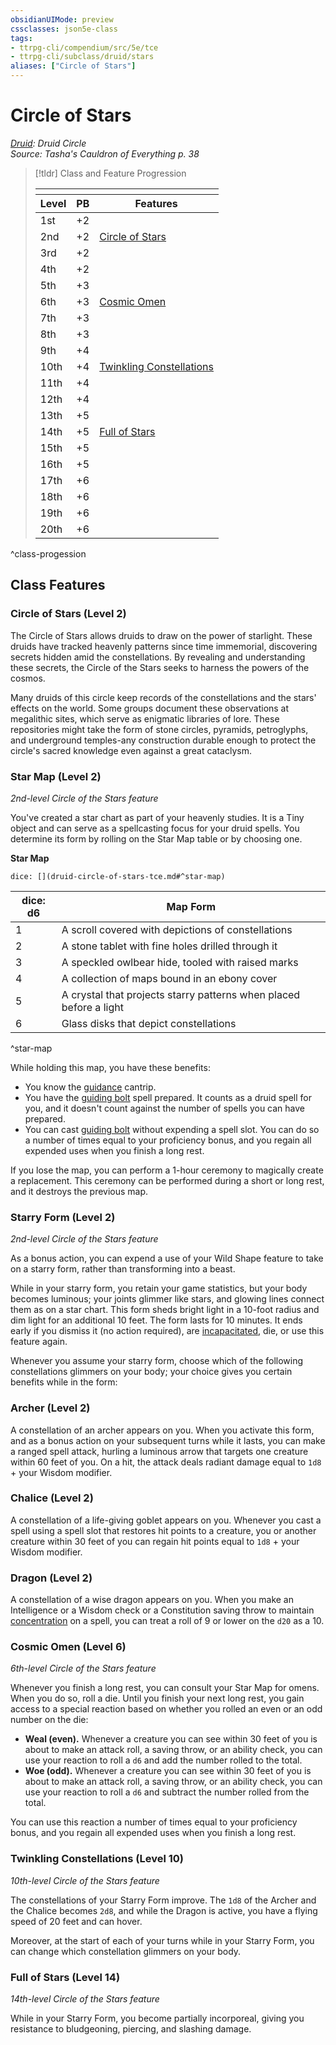 ```yaml
---
obsidianUIMode: preview
cssclasses: json5e-class
tags:
- ttrpg-cli/compendium/src/5e/tce
- ttrpg-cli/subclass/druid/stars
aliases: ["Circle of Stars"]
---
```

# Circle of Stars
*[Druid](druid.md): Druid Circle*  
*Source: Tasha's Cauldron of Everything p. 38*  

> [!tldr] Class and Feature Progression
> 
> <table class="class-progression">
> <thead>
> <tr><th colspan='3'></th></tr>
> <tr class="class-progression"><th class"level">Level</th><th class"pb">PB</th><th class"feature">Features</th></tr>
> </thead><tbody>
> <tr class="class-progression"><td class"level">1st</td><td class"pb">+2</td><td class"feature"></td></tr>
> <tr class="class-progression"><td class"level">2nd</td><td class"pb">+2</td><td class"feature"><a href='#Circle%20of%20Stars%20(Level%202)'>Circle of Stars</a></td></tr>
> <tr class="class-progression"><td class"level">3rd</td><td class"pb">+2</td><td class"feature"></td></tr>
> <tr class="class-progression"><td class"level">4th</td><td class"pb">+2</td><td class"feature"></td></tr>
> <tr class="class-progression"><td class"level">5th</td><td class"pb">+3</td><td class"feature"></td></tr>
> <tr class="class-progression"><td class"level">6th</td><td class"pb">+3</td><td class"feature"><a href='#Cosmic%20Omen%20(Level%206)'>Cosmic Omen</a></td></tr>
> <tr class="class-progression"><td class"level">7th</td><td class"pb">+3</td><td class"feature"></td></tr>
> <tr class="class-progression"><td class"level">8th</td><td class"pb">+3</td><td class"feature"></td></tr>
> <tr class="class-progression"><td class"level">9th</td><td class"pb">+4</td><td class"feature"></td></tr>
> <tr class="class-progression"><td class"level">10th</td><td class"pb">+4</td><td class"feature"><a href='#Twinkling%20Constellations%20(Level%2010)'>Twinkling Constellations</a></td></tr>
> <tr class="class-progression"><td class"level">11th</td><td class"pb">+4</td><td class"feature"></td></tr>
> <tr class="class-progression"><td class"level">12th</td><td class"pb">+4</td><td class"feature"></td></tr>
> <tr class="class-progression"><td class"level">13th</td><td class"pb">+5</td><td class"feature"></td></tr>
> <tr class="class-progression"><td class"level">14th</td><td class"pb">+5</td><td class"feature"><a href='#Full%20of%20Stars%20(Level%2014)'>Full of Stars</a></td></tr>
> <tr class="class-progression"><td class"level">15th</td><td class"pb">+5</td><td class"feature"></td></tr>
> <tr class="class-progression"><td class"level">16th</td><td class"pb">+5</td><td class"feature"></td></tr>
> <tr class="class-progression"><td class"level">17th</td><td class"pb">+6</td><td class"feature"></td></tr>
> <tr class="class-progression"><td class"level">18th</td><td class"pb">+6</td><td class"feature"></td></tr>
> <tr class="class-progression"><td class"level">19th</td><td class"pb">+6</td><td class"feature"></td></tr>
> <tr class="class-progression"><td class"level">20th</td><td class"pb">+6</td><td class"feature"></td></tr>
> </tbody></table>
^class-progession


## Class Features

### Circle of Stars (Level 2)

The Circle of Stars allows druids to draw on the power of starlight. These druids have tracked heavenly patterns since time immemorial, discovering secrets hidden amid the constellations. By revealing and understanding these secrets, the Circle of the Stars seeks to harness the powers of the cosmos.

Many druids of this circle keep records of the constellations and the stars' effects on the world. Some groups document these observations at megalithic sites, which serve as enigmatic libraries of lore. These repositories might take the form of stone circles, pyramids, petroglyphs, and underground temples-any construction durable enough to protect the circle's sacred knowledge even against a great cataclysm.

### Star Map (Level 2)

*2nd-level Circle of the Stars feature*

You've created a star chart as part of your heavenly studies. It is a Tiny object and can serve as a spellcasting focus for your druid spells. You determine its form by rolling on the Star Map table or by choosing one.

**Star Map**

`dice: [](druid-circle-of-stars-tce.md#^star-map)`

| dice: d6 | Map Form |
|----------|----------|
| 1 | A scroll covered with depictions of constellations |
| 2 | A stone tablet with fine holes drilled through it |
| 3 | A speckled owlbear hide, tooled with raised marks |
| 4 | A collection of maps bound in an ebony cover |
| 5 | A crystal that projects starry patterns when placed before a light |
| 6 | Glass disks that depict constellations |
^star-map

While holding this map, you have these benefits:

- You know the [guidance](3-Mechanics/CLI/spells/guidance.md) cantrip.  
- You have the [guiding bolt](3-Mechanics/CLI/spells/guiding-bolt.md) spell prepared. It counts as a druid spell for you, and it doesn't count against the number of spells you can have prepared.  
- You can cast [guiding bolt](3-Mechanics/CLI/spells/guiding-bolt.md) without expending a spell slot. You can do so a number of times equal to your proficiency bonus, and you regain all expended uses when you finish a long rest.  

If you lose the map, you can perform a 1-hour ceremony to magically create a replacement. This ceremony can be performed during a short or long rest, and it destroys the previous map.

### Starry Form (Level 2)

*2nd-level Circle of the Stars feature*

As a bonus action, you can expend a use of your Wild Shape feature to take on a starry form, rather than transforming into a beast.

While in your starry form, you retain your game statistics, but your body becomes luminous; your joints glimmer like stars, and glowing lines connect them as on a star chart. This form sheds bright light in a 10-foot radius and dim light for an additional 10 feet. The form lasts for 10 minutes. It ends early if you dismiss it (no action required), are [incapacitated](3-Mechanics/CLI/rules/conditions.md#Incapacitated), die, or use this feature again.

Whenever you assume your starry form, choose which of the following constellations glimmers on your body; your choice gives you certain benefits while in the form:

### Archer (Level 2)

A constellation of an archer appears on you. When you activate this form, and as a bonus action on your subsequent turns while it lasts, you can make a ranged spell attack, hurling a luminous arrow that targets one creature within 60 feet of you. On a hit, the attack deals radiant damage equal to `1d8` + your Wisdom modifier.

### Chalice (Level 2)

A constellation of a life-giving goblet appears on you. Whenever you cast a spell using a spell slot that restores hit points to a creature, you or another creature within 30 feet of you can regain hit points equal to `1d8` + your Wisdom modifier.

### Dragon (Level 2)

A constellation of a wise dragon appears on you. When you make an Intelligence or a Wisdom check or a Constitution saving throw to maintain [concentration](3-Mechanics/CLI/rules/conditions.md#Concentration) on a spell, you can treat a roll of 9 or lower on the `d20` as a 10.

### Cosmic Omen (Level 6)

*6th-level Circle of the Stars feature*

Whenever you finish a long rest, you can consult your Star Map for omens. When you do so, roll a die. Until you finish your next long rest, you gain access to a special reaction based on whether you rolled an even or an odd number on the die:

- **Weal (even).** Whenever a creature you can see within 30 feet of you is about to make an attack roll, a saving throw, or an ability check, you can use your reaction to roll a `d6` and add the number rolled to the total.  
- **Woe (odd).** Whenever a creature you can see within 30 feet of you is about to make an attack roll, a saving throw, or an ability check, you can use your reaction to roll a `d6` and subtract the number rolled from the total.  

You can use this reaction a number of times equal to your proficiency bonus, and you regain all expended uses when you finish a long rest.

### Twinkling Constellations (Level 10)

*10th-level Circle of the Stars feature*

The constellations of your Starry Form improve. The `1d8` of the Archer and the Chalice becomes `2d8`, and while the Dragon is active, you have a flying speed of 20 feet and can hover.

Moreover, at the start of each of your turns while in your Starry Form, you can change which constellation glimmers on your body.

### Full of Stars (Level 14)

*14th-level Circle of the Stars feature*

While in your Starry Form, you become partially incorporeal, giving you resistance to bludgeoning, piercing, and slashing damage.